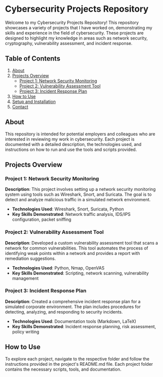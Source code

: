 # Cybersecurity Projects Repository

Welcome to my Cybersecurity Projects Repository! This repository showcases a variety of projects that I have worked on, demonstrating my skills and experience in the field of cybersecurity. These projects are designed to highlight my knowledge in areas such as network security, cryptography, vulnerability assessment, and incident response.

## Table of Contents

1. [About](#about)
2. [Projects Overview](#projects-overview)
   - [Project 1: Network Security Monitoring](#project-1-network-security-monitoring)
   - [Project 2: Vulnerability Assessment Tool](#project-2-vulnerability-assessment-tool)
   - [Project 3: Incident Response Plan](#project-3-incident-response-plan)
3. [How to Use](#how-to-use)
4. [Setup and Installation](#setup-and-installation)
5. [Contact](#contact)

## About

This repository is intended for potential employers and colleagues who are interested in reviewing my work in cybersecurity. Each project is documented with a detailed description, the technologies used, and instructions on how to run and use the tools and scripts provided.

## Projects Overview

### Project 1: Network Security Monitoring

**Description**: This project involves setting up a network security monitoring system using tools such as Wireshark, Snort, and Suricata. The goal is to detect and analyze malicious traffic in a simulated network environment.

- **Technologies Used**: Wireshark, Snort, Suricata, Python
- **Key Skills Demonstrated**: Network traffic analysis, IDS/IPS configuration, packet sniffing

### Project 2: Vulnerability Assessment Tool

**Description**: Developed a custom vulnerability assessment tool that scans a network for common vulnerabilities. This tool automates the process of identifying weak points within a network and provides a report with remediation suggestions.

- **Technologies Used**: Python, Nmap, OpenVAS
- **Key Skills Demonstrated**: Scripting, network scanning, vulnerability management

### Project 3: Incident Response Plan

**Description**: Created a comprehensive incident response plan for a simulated corporate environment. The plan includes procedures for detecting, analyzing, and responding to security incidents.

- **Technologies Used**: Documentation tools (Markdown, LaTeX)
- **Key Skills Demonstrated**: Incident response planning, risk assessment, policy writing

## How to Use

To explore each project, navigate to the respective folder and follow the instructions provided in the project's README.md file. Each project folder contains the necessary scripts, tools, and documentation.

